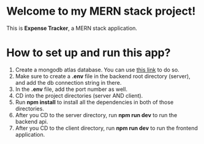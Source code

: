 # Welcome to my MERN stack project!
This is **Expense Tracker**, a MERN stack application. 


# How to set up and run this app?

1. Create a mongodb atlas database. You can use [this link](https://www.mongodb.com/atlas/database) to do so.
2. Make sure to create a **.env** file in the backend root directory (server), and add the db connection string in there.
3. In the **.env** file, add the port number as well.
4. CD into the project directories (server AND client).
5. Run **npm install** to install all the dependencies in both of those directories.
6. After you CD to the server directory, run **npm run dev** to run the backend api.
7. After you CD to the client directory, run **npm run dev** to run the frontend application.

